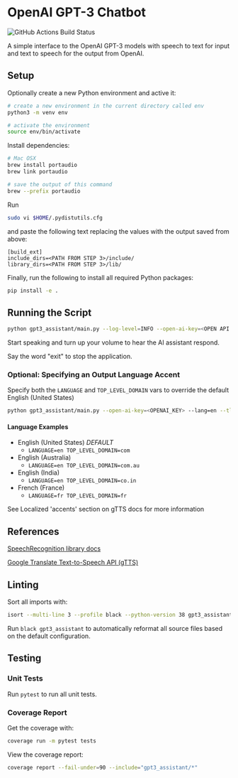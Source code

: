 # OpenAI GPT-3 Chatbot

![GitHub Actions Build Status](https://github.com/jakecyr/openai-gpt3-chatbot/actions/workflows/test-application.yml/badge.svg)


A simple interface to the OpenAI GPT-3 models with speech
to text for input and text to speech for the output from OpenAI.

## Setup

Optionally create a new Python environment and active it:

```bash
# create a new environment in the current directory called env
python3 -m venv env

# activate the environment
source env/bin/activate
```

Install dependencies:

```bash
# Mac OSX
brew install portaudio
brew link portaudio

# save the output of this command
brew --prefix portaudio
```

Run

```bash
sudo vi $HOME/.pydistutils.cfg
```

and paste the following text replacing the values with the output saved from above:

```text
[build_ext]
include_dirs=<PATH FROM STEP 3>/include/
library_dirs=<PATH FROM STEP 3>/lib/
```

Finally, run the following to install all required Python packages:

```bash
pip install -e .
```

## Running the Script

```bash
python gpt3_assistant/main.py --log-level=INFO --open-ai-key=<OPEN API SECRET KEY HERE>
```

Start speaking and turn up your volume to hear the AI
assistant respond.

Say the word "exit" to stop the application.

### Optional: Specifying an Output Language Accent

Specify both the `LANGUAGE` and `TOP_LEVEL_DOMAIN` vars to override the default English (United States)

```bash
python gpt3_assistant/main.py --open-ai-key=<OPENAI_KEY> --lang=en --tld=com
```

#### Language Examples

* English (United States) *DEFAULT*
    * `LANGUAGE=en TOP_LEVEL_DOMAIN=com`
* English (Australia)
    * `LANGUAGE=en TOP_LEVEL_DOMAIN=com.au`
* English (India)
    * `LANGUAGE=en TOP_LEVEL_DOMAIN=co.in`
* French (France)
    * `LANGUAGE=fr TOP_LEVEL_DOMAIN=fr`

See Localized 'accents' section on gTTS docs for more information

## References

[SpeechRecognition library docs](https://pypi.org/project/SpeechRecognition/1.2.3)

[Google Translate Text-to-Speech API (gTTS)](https://gtts.readthedocs.io/en/latest/module.html#)

## Linting

Sort all imports with:

```bash
isort --multi-line 3 --profile black --python-version 38 gpt3_assistant
```

Run `black gpt3_assistant` to automatically reformat all source files
based on the default configuration.

## Testing

### Unit Tests

Run `pytest` to run all unit tests.

### Coverage Report

Get the coverage with:

```bash
coverage run -m pytest tests
```

View the coverage report:

```bash
coverage report --fail-under=90 --include="gpt3_assistant/*"
```
